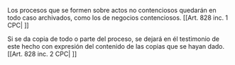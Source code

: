 Los procesos que se formen sobre actos no contenciosos quedarán en todo caso archivados, como los de negocios contenciosos. [[Art. 828 inc. 1 CPC| ]]

Si se da copia de todo o parte del proceso, se dejará en él testimonio de este hecho con expresión del contenido de las copias que se hayan dado. [[Art. 828 inc. 2 CPC| ]]